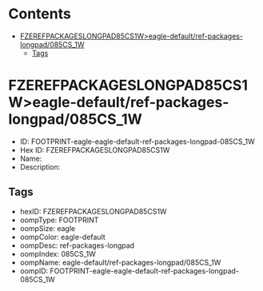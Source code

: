 



Contents
========

* [FZEREFPACKAGESLONGPAD85CS1W>eagle-default/ref-packages-longpad/085CS_1W](#fzerefpackageslongpad85cs1weagle-defaultref-packages-longpad085cs_1w)
	* [Tags](#tags)

# FZEREFPACKAGESLONGPAD85CS1W>eagle-default/ref-packages-longpad/085CS_1W

- ID: FOOTPRINT-eagle-eagle-default-ref-packages-longpad-085CS_1W
- Hex ID: FZEREFPACKAGESLONGPAD85CS1W
- Name: 
- Description: 

## Tags

- hexID: FZEREFPACKAGESLONGPAD85CS1W
- oompType: FOOTPRINT
- oompSize: eagle
- oompColor: eagle-default
- oompDesc: ref-packages-longpad
- oompIndex: 085CS_1W
- oompName: eagle-default/ref-packages-longpad/085CS_1W
- oompID: FOOTPRINT-eagle-eagle-default-ref-packages-longpad-085CS_1W
